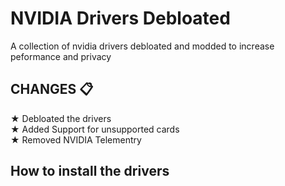 # NVIDIA Drivers Debloated
A collection of nvidia drivers debloated and modded to increase peformance and privacy

## CHANGES 📋

★ Debloated the drivers\
★ Added Support for unsupported cards\
★ Removed NVIDIA Telementry

## How to install the drivers

